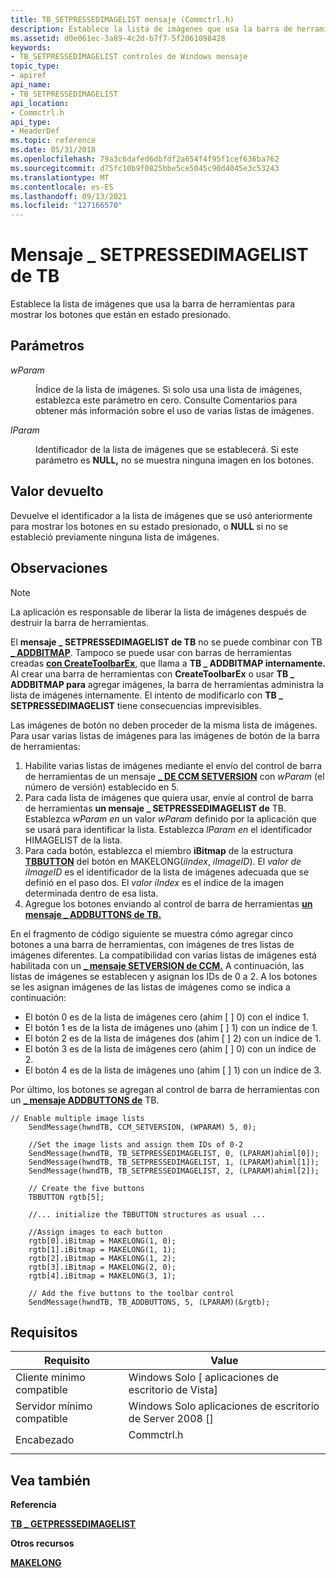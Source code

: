 ```yaml
---
title: TB_SETPRESSEDIMAGELIST mensaje (Commctrl.h)
description: Establece la lista de imágenes que usa la barra de herramientas para mostrar los botones que están en estado presionado.
ms.assetid: d0e061ec-3a89-4c2d-b7f7-5f2061098428
keywords:
- TB_SETPRESSEDIMAGELIST controles de Windows mensaje
topic_type:
- apiref
api_name:
- TB_SETPRESSEDIMAGELIST
api_location:
- Commctrl.h
api_type:
- HeaderDef
ms.topic: reference
ms.date: 05/31/2018
ms.openlocfilehash: 79a3c6dafed6dbfdf2a654f4f95f1cef636ba762
ms.sourcegitcommit: d75fc10b9f0825bbe5ce5045c90d4045e3c53243
ms.translationtype: MT
ms.contentlocale: es-ES
ms.lasthandoff: 09/13/2021
ms.locfileid: "127166570"
---
```

# <a name="tb_setpressedimagelist-message"></a>Mensaje \_ SETPRESSEDIMAGELIST de TB

Establece la lista de imágenes que usa la barra de herramientas para mostrar los botones que están en estado presionado.

## <a name="parameters"></a>Parámetros

<dl> <dt>

*wParam* 
</dt> <dd>

Índice de la lista de imágenes. Si solo usa una lista de imágenes, establezca este parámetro en cero. Consulte Comentarios para obtener más información sobre el uso de varias listas de imágenes.

</dd> <dt>

*lParam* 
</dt> <dd>

Identificador de la lista de imágenes que se establecerá. Si este parámetro es **NULL,** no se muestra ninguna imagen en los botones.

</dd> </dl>

## <a name="return-value"></a>Valor devuelto

Devuelve el identificador a la lista de imágenes que se usó anteriormente para mostrar los botones en su estado presionado, o **NULL** si no se estableció previamente ninguna lista de imágenes.

## <a name="remarks"></a>Observaciones

> [!Note]  
> La aplicación es responsable de liberar la lista de imágenes después de destruir la barra de herramientas.

 

El **mensaje \_ SETPRESSEDIMAGELIST de TB** no se puede combinar con TB [**\_ ADDBITMAP**](tb-addbitmap.md). Tampoco se puede usar con barras de herramientas creadas [**con CreateToolbarEx**](/windows/desktop/api/Commctrl/nf-commctrl-createtoolbarex), que llama a **TB \_ ADDBITMAP internamente.** Al crear una barra de herramientas con **CreateToolbarEx** o usar **TB \_ ADDBITMAP para** agregar imágenes, la barra de herramientas administra la lista de imágenes internamente. El intento de modificarlo con **TB \_ SETPRESSEDIMAGELIST** tiene consecuencias imprevisibles.

Las imágenes de botón no deben proceder de la misma lista de imágenes. Para usar varias listas de imágenes para las imágenes de botón de la barra de herramientas:

1.  Habilite varias listas de imágenes mediante el envío del control de barra de herramientas de un mensaje [**\_ DE CCM SETVERSION**](ccm-setversion.md) con *wParam* (el número de versión) establecido en 5.
2.  Para cada lista de imágenes que quiera usar, envíe al control de barra de herramientas **un mensaje \_ SETPRESSEDIMAGELIST de** TB. Establezca *wParam en* un valor *wParam* definido por la aplicación que se usará para identificar la lista. Establezca *lParam en* el identificador HIMAGELIST de la lista.
3.  Para cada botón, establezca el miembro **iBitmap** de la estructura [**TBBUTTON**](/windows/desktop/api/Commctrl/ns-commctrl-tbbutton) del botón en MAKELONG(*iIndex*, *iImageID*). El *valor de iImageID* es el identificador de la lista de imágenes adecuada que se definió en el paso dos. El *valor iIndex* es el índice de la imagen determinada dentro de esa lista.
4.  Agregue los botones enviando al control de barra de herramientas [**un mensaje \_ ADDBUTTONS de TB.**](tb-addbuttons.md)

En el fragmento de código siguiente se muestra cómo agregar cinco botones a una barra de herramientas, con imágenes de tres listas de imágenes diferentes. La compatibilidad con varias listas de imágenes está habilitada con un [**\_ mensaje SETVERSION de CCM.**](ccm-setversion.md) A continuación, las listas de imágenes se establecen y asignan los IDs de 0 a 2. A los botones se les asignan imágenes de las listas de imágenes como se indica a continuación:

-   El botón 0 es de la lista de imágenes cero (ahim \[ \] 0) con el índice 1.
-   El botón 1 es de la lista de imágenes uno (ahim \[ \] 1) con un índice de 1.
-   El botón 2 es de la lista de imágenes dos (ahim \[ \] 2) con un índice de 1.
-   El botón 3 es de la lista de imágenes cero (ahim \[ \] 0) con un índice de 2.
-   El botón 4 es de la lista de imágenes uno (ahim \[ \] 1) con un índice de 3.

Por último, los botones se agregan al control de barra de herramientas con un [**\_ mensaje ADDBUTTONS de**](tb-addbuttons.md) TB.


```
// Enable multiple image lists
    SendMessage(hwndTB, CCM_SETVERSION, (WPARAM) 5, 0); 

    //Set the image lists and assign them IDs of 0-2
    SendMessage(hwndTB, TB_SETPRESSEDIMAGELIST, 0, (LPARAM)ahiml[0]);
    SendMessage(hwndTB, TB_SETPRESSEDIMAGELIST, 1, (LPARAM)ahiml[1]);
    SendMessage(hwndTB, TB_SETPRESSEDIMAGELIST, 2, (LPARAM)ahiml[2]);

    // Create the five buttons
    TBBUTTON rgtb[5];
    
    //... initialize the TBBUTTON structures as usual ...
    
    //Assign images to each button
    rgtb[0].iBitmap = MAKELONG(1, 0);
    rgtb[1].iBitmap = MAKELONG(1, 1);
    rgtb[2].iBitmap = MAKELONG(1, 2);
    rgtb[3].iBitmap = MAKELONG(2, 0);
    rgtb[4].iBitmap = MAKELONG(3, 1);

    // Add the five buttons to the toolbar control
    SendMessage(hwndTB, TB_ADDBUTTONS, 5, (LPARAM)(&rgtb);
```



## <a name="requirements"></a>Requisitos



| Requisito | Value |
|-------------------------------------|---------------------------------------------------------------------------------------|
| Cliente mínimo compatible<br/> | Windows Solo \[ aplicaciones de escritorio de Vista\]<br/>                                        |
| Servidor mínimo compatible<br/> | Windows Solo aplicaciones de escritorio de Server 2008 \[\]<br/>                                  |
| Encabezado<br/>                   | <dl> <dt>Commctrl.h</dt> </dl> |



## <a name="see-also"></a>Vea también

<dl> <dt>

**Referencia**
</dt> <dt>

[**TB \_ GETPRESSEDIMAGELIST**](tb-getpressedimagelist.md)
</dt> <dt>

**Otros recursos**
</dt> <dt>

[**MAKELONG**](/previous-versions/windows/desktop/legacy/ms632660(v=vs.85))
</dt> </dl>

 

